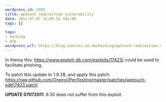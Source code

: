 ```yaml
--- 
wordpress_id: 1043
title: wptouch redirection vulnerability
date: 2011-07-07 12:05:52 +01:00
tags: []

tags: 
- hacking
- php
wordpress_url: https://blog.oneiroi.co.uk/hacking/wptouch-redirection-vulnerability-2
---
```

In theroy this: <a href="https://www.exploit-db.com/exploits/17423/">https://www.exploit-db.com/exploits/17423/</a> could be used to facilitate phishing, 

To patch this update to 1.9.28, and apply this patch: https://raw.github.com/Oneiroi/PenTesting/master/patches/wptouch-edb17423.patch

<strong>UPDATE 07072011</strong> .9.30 does not suffer from this exploit.

